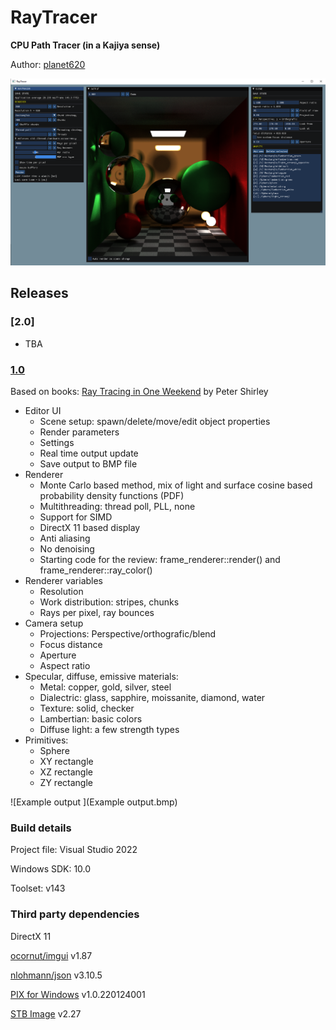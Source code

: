 # RayTracer
**CPU Path Tracer (in a Kajiya sense)**

Author: [planet620]

![User interface](Screenshot.png)


## Releases

### [2.0]
- TBA

### [1.0]
Based on books: [Ray Tracing in One Weekend] by Peter Shirley

- Editor UI
    - Scene setup: spawn/delete/move/edit object properties
    - Render parameters
    - Settings
    - Real time output update
    - Save output to BMP file
- Renderer
	- Monte Carlo based method, mix of light and surface cosine based probability density functions (PDF)
	- Multithreading: thread poll, PLL, none
	- Support for SIMD
    - DirectX 11 based display
	- Anti aliasing
	- No denoising
    - Starting code for the review: frame_renderer::render() and frame_renderer::ray_color()
- Renderer variables
    - Resolution
    - Work distribution: stripes, chunks
    - Rays per pixel, ray bounces
- Camera setup
    - Projections: Perspective/orthografic/blend
    - Focus distance
    - Aperture
    - Aspect ratio
- Specular, diffuse, emissive materials:
    - Metal: copper, gold, silver, steel
    - Dialectric: glass, sapphire, moissanite, diamond, water
    - Texture: solid, checker
    - Lambertian: basic colors
    - Diffuse light: a few strength types
- Primitives: 
    -  Sphere
    -  XY rectangle
    -  XZ rectangle
    -  ZY rectangle

![Example output ](Example output.bmp)

### Build details
Project file: Visual Studio 2022

Windows SDK: 10.0

Toolset: v143

### Third party dependencies
DirectX 11

[ocornut/imgui] v1.87

[nlohmann/json] v3.10.5

[PIX for Windows] v1.0.220124001

[STB Image] v2.27

[//]: # (links)

   [planet620]: <https://mpolaczyk.pl>
   [1.0]: <https://bitbucket.org/planet620/raytracer/commits/tag/release_1.0>
   [ocornut/imgui]: <https://github.com/ocornut/imgui>
   [nlohmann/json]: <https://github.com/nlohmann/json>
   [PIX for Windows]: <https://devblogs.microsoft.com/pix/download>
   [STB Image]: <http://nothings.org/stb>
   [Ray Tracing in One Weekend]: <https://raytracing.github.io>